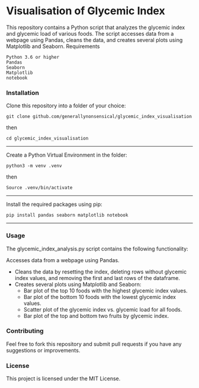 # Visualisation of Glycemic Index 

This repository contains a Python script that analyzes the glycemic index and glycemic load of various foods. The script accesses data from a webpage using Pandas, cleans the data, and creates several plots using Matplotlib and Seaborn.
Requirements

    Python 3.6 or higher
    Pandas
    Seaborn
    Matplotlib
    notebook
    

### Installation

Clone this repository into a folder of your choice:

`git clone github.com/generallynonsensical/glycemic_index_visualisation`

then

`cd glycemic_index_visualisation`

-------

Create a Python Virtual Environment in the folder:

`python3 -m venv .venv`

then

`Source .venv/bin/activate`

-------

Install the required packages using pip:

`pip install pandas seaborn matplotlib notebook`

 -------

### Usage

The glycemic_index_analysis.py script contains the following functionality:

Accesses data from a webpage using Pandas.
- Cleans the data by resetting the index, deleting rows without glycemic index values, and removing the first and last rows of the dataframe.
- Creates several plots using Matplotlib and Seaborn:
     - Bar plot of the top 10 foods with the highest glycemic index values.
     - Bar plot of the bottom 10 foods with the lowest glycemic index values.
     - Scatter plot of the glycemic index vs. glycemic load for all foods.
     - Bar plot of the top and bottom two fruits by glycemic index.

### Contributing

Feel free to fork this repository and submit pull requests if you have any suggestions or improvements.
### License

This project is licensed under the MIT License.
